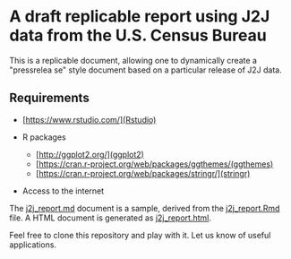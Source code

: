 # A draft replicable report using J2J data from the U.S. Census Bureau

This is a replicable document, allowing one to dynamically create a "pressrelea
se" style document based on a particular release of J2J data.

## Requirements
- [https://www.rstudio.com/](Rstudio)
- R packages
  - [http://ggplot2.org/](ggplot2)
  - [https://cran.r-project.org/web/packages/ggthemes/(ggthemes)
  - [https://cran.r-project.org/web/packages/stringr/](stringr)

- Access to the internet

The [j2j_report.md](j2j_report.md) document is a sample, derived from the [j2j_report.Rmd](j2j_report.Rmd) file. A HTML document is generated as [j2j_report.html](j2j_report.html).

Feel free to clone this repository and play with it. Let us know of useful applications.

